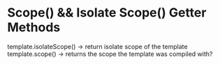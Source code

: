 # Scope() && Isolate Scope() Getter Methods

template.isolateScope() -> return isolate scope of the template
template.scope() -> returns the scope the template was compiled with?